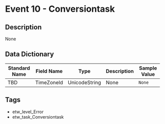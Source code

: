 # Event 10 - Conversiontask

## Description
None

## Data Dictionary
|Standard Name|Field Name|Type|Description|Sample Value|
|---|---|---|---|---|
|TBD|TimeZoneId|UnicodeString|None|`None`|

## Tags
* etw_level_Error
* etw_task_Conversiontask